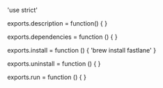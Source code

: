 'use strict'

exports.description = function() {
}

exports.dependencies = function () {
}

exports.install = function () {
    'brew install fastlane'
}

exports.uninstall = function () {
}

exports.run = function () {
}